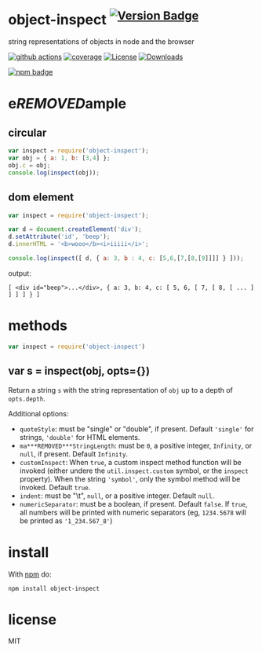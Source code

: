 # object-inspect <sup>[![Version Badge][npm-version-svg]][package-url]</sup>

string representations of objects in node and the browser

[![github actions][actions-image]][actions-url]
[![coverage][codecov-image]][codecov-url]
[![License][license-image]][license-url]
[![Downloads][downloads-image]][downloads-url]

[![npm badge][npm-badge-png]][package-url]

# e***REMOVED***ample

## circular

``` js
var inspect = require('object-inspect');
var obj = { a: 1, b: [3,4] };
obj.c = obj;
console.log(inspect(obj));
```

## dom element

``` js
var inspect = require('object-inspect');

var d = document.createElement('div');
d.setAttribute('id', 'beep');
d.innerHTML = '<b>wooo</b><i>iiiii</i>';

console.log(inspect([ d, { a: 3, b : 4, c: [5,6,[7,[8,[9]]]] } ]));
```

output:

```
[ <div id="beep">...</div>, { a: 3, b: 4, c: [ 5, 6, [ 7, [ 8, [ ... ] ] ] ] } ]
```

# methods

``` js
var inspect = require('object-inspect')
```

## var s = inspect(obj, opts={})

Return a string `s` with the string representation of `obj` up to a depth of `opts.depth`.

Additional options:
  - `quoteStyle`: must be "single" or "double", if present. Default `'single'` for strings, `'double'` for HTML elements.
  - `ma***REMOVED***StringLength`: must be `0`, a positive integer, `Infinity`, or `null`, if present. Default `Infinity`.
  - `customInspect`: When `true`, a custom inspect method function will be invoked (either undere the `util.inspect.custom` symbol, or the `inspect` property). When the string `'symbol'`, only the symbol method will be invoked. Default `true`.
  - `indent`: must be "\t", `null`, or a positive integer. Default `null`.
  - `numericSeparator`: must be a boolean, if present. Default `false`. If `true`, all numbers will be printed with numeric separators (eg, `1234.5678` will be printed as `'1_234.567_8'`)

# install

With [npm](https://npmjs.org) do:

```
npm install object-inspect
```

# license

MIT

[package-url]: https://npmjs.org/package/object-inspect
[npm-version-svg]: https://versionbadg.es/inspect-js/object-inspect.svg
[deps-svg]: https://david-dm.org/inspect-js/object-inspect.svg
[deps-url]: https://david-dm.org/inspect-js/object-inspect
[dev-deps-svg]: https://david-dm.org/inspect-js/object-inspect/dev-status.svg
[dev-deps-url]: https://david-dm.org/inspect-js/object-inspect#info=devDependencies
[npm-badge-png]: https://nodei.co/npm/object-inspect.png?downloads=true&stars=true
[license-image]: https://img.shields.io/npm/l/object-inspect.svg
[license-url]: LICENSE
[downloads-image]: https://img.shields.io/npm/dm/object-inspect.svg
[downloads-url]: https://npm-stat.com/charts.html?package=object-inspect
[codecov-image]: https://codecov.io/gh/inspect-js/object-inspect/branch/main/graphs/badge.svg
[codecov-url]: https://app.codecov.io/gh/inspect-js/object-inspect/
[actions-image]: https://img.shields.io/endpoint?url=https://github-actions-badge-u3jn4tfpocch.runkit.sh/inspect-js/object-inspect
[actions-url]: https://github.com/inspect-js/object-inspect/actions
